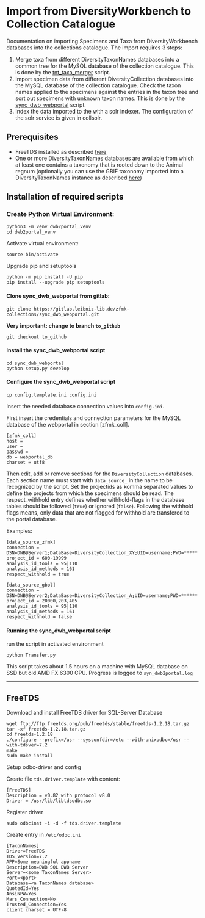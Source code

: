# Import from DiversityWorkbench to Collection Catalogue

Documentation on importing Specimens and Taxa from DiversityWorkbench databases into the collections catalogue. The import requires 3 steps:


1. Merge taxa from different DiversityTaxonNames databases into a common tree for the MySQL database of the collection catalogue. This is done by the [tnt_taxa_merger](https://gitlab.leibniz-lib.de/zfmk-collections/tnt_taxa_merger) script.
2. Import specimen data from different DiversityCollection databases into the MySQL database of the collection catalogue. Check the taxon names applied to the specimens against the entries in the taxon tree and sort out specimens with unknown taxon names. This is done by the [sync_dwb_webportal](https://gitlab.leibniz-lib.de/zfmk-collections/sync_dwb_webportal) script.
3. Index the data imported to the with a solr indexer. The configuration of the solr service is given in collsolr.


## Prerequisites

- FreeTDS installed as described [here](#freetds) 
- One or more DiversityTaxonNames databases are available from which at least one contains a taxonomy that is rooted down to the Animal regnum (optionally you can use the GBIF taxonomy imported into a DiversityTaxonNames instance as described [here](https://gitlab.leibniz-lib.de/zfmk-collections/gbif2taxonnames))


## Installation of required scripts

### Create Python Virtual Environment:

    python3 -m venv dwb2portal_venv
    cd dwb2portal_venv


Activate virtual environment:

    source bin/activate

Upgrade pip and setuptools

    python -m pip install -U pip
    pip install --upgrade pip setuptools




#### Clone sync_dwb_webportal from gitlab: 

    git clone https://gitlab.leibniz-lib.de/zfmk-collections/sync_dwb_webportal.git

**Very important: change to branch `to_github`**

    git checkout to_github


#### Install the sync_dwb_webportal script

    cd sync_dwb_webportal
    python setup.py develop


#### Configure the sync_dwb_webportal script

    cp config.template.ini config.ini

Insert the needed database connection values into `config.ini`.

First insert the credentials and connection parameters for the MySQL database of the webportal in section [zfmk_coll].


    [zfmk_coll]
    host = 
    user = 
    passwd = 
    db = webportal_db
    charset = utf8


Then edit, add or remove sections for the `DiversityCollection` databases. Each section name must start with `data_source_` in the name to be recognized by the script. Set the projectids as komma separated values to define the projects from which the specimens should be read. The respect_withhold entry defines whether withhold-flags in the database tables should be followed (`true`) or ignored (`false`). Following the withhold flags means, only data that are not flagged for withhold are transfered to the portal database.

Examples:

    [data_source_zfmk]
    connection = DSN=DWB@Server1;DataBase=DiversityCollection_XY;UID=username;PWD=*****
    project_id = 600-19999
    analysis_id_tools = 95|110
    analysis_id_methods = 161
    respect_withhold = true

    [data_source_gbol]
    connection = DSN=DWB@Server2;DataBase=DiversityCollection_A;UID=username;PWD=******
    project_id = 20000,203,405
    analysis_id_tools = 95|110
    analysis_id_methods = 161
    respect_withhold = false


#### Running the sync_dwb_webportal script

run the script in activated environment

    python Transfer.py

This script takes about 1.5 hours on a machine with MySQL database on SSD but old AMD FX 6300 CPU. Progress is logged to `syn_dwb2portal.log`



----

## FreeTDS

Download and install FreeTDS driver for SQL-Server Database

    wget ftp://ftp.freetds.org/pub/freetds/stable/freetds-1.2.18.tar.gz
    tar -xf freetds-1.2.18.tar.gz
    cd freetds-1.2.18
    ./configure --prefix=/usr --sysconfdir=/etc --with-unixodbc=/usr --with-tdsver=7.2
    make
    sudo make install

Setup odbc-driver and config

Create file `tds.driver.template` with content:

    [FreeTDS]
    Description = v0.82 with protocol v8.0
    Driver = /usr/lib/libtdsodbc.so


Register driver

    sudo odbcinst -i -d -f tds.driver.template

Create entry in `/etc/odbc.ini` 

    [TaxonNames] 
    Driver=FreeTDS
    TDS_Version=7.2
    APP=Some meaningful appname
    Description=DWB SQL DWB Server
    Server=<some TaxonNames Server>
    Port=<port>
    Database=<a TaxonNames database>
    QuotedId=Yes
    AnsiNPW=Yes
    Mars_Connection=No
    Trusted_Connection=Yes
    client charset = UTF-8






